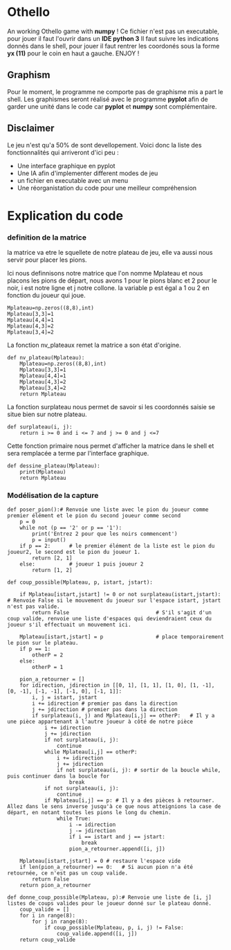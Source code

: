 # Othello 
An working Othello game with __numpy__ !
Ce fichier n'est pas un executable, pour jouer il faut l'ouvrir dans un __IDE python 3__
Il faut suivre les indications donnés dans le shell, pour jouer il faut rentrer les coordonés sous la forme __yx (11)__ pour le coin en haut a gauche.
ENJOY !

## Graphism
Pour le moment, le programme ne comporte pas de graphisme mis a part le shell. Les graphismes seront réalisé avec le programme __pyplot__ afin de garder une unité dans le code car __pyplot__ et __numpy__ sont complémentaire.

## Disclaimer
Le jeu n'est qu'a 50% de sont devellopement. Voici donc la liste des fonctionnalités qui arriveront d'ici peu :
- Une interface graphique en pyplot
- Une IA afin d'implementer different modes de jeu
- un fichier en executable avec un menu 
- Une réorganistation du code pour une meilleur compréhension

# Explication du code

### definition de la matrice
la matrice va etre le squellete de notre plateau de jeu, elle va aussi nous servir pour placer les pions.  

Ici nous definnisons notre matrice que l'on nomme Mplateau et nous placons les pions de départ, nous avons 1 pour le pions blanc et 2 pour le noir, i est notre ligne et j notre collone. la variable p est égal a 1 ou 2 en fonction du joueur qui joue.  
```
Mplateau=np.zeros((8,8),int)  
Mplateau[3,3]=1  
Mplateau[4,4]=1   
Mplateau[4,3]=2   
Mplateau[3,4]=2
```   

La fonction nv_plateaux remet la matrice a son état d'origine.  
```
def nv_plateau(Mplateau):   
    Mplateau=np.zeros((8,8),int)  
    Mplateau[3,3]=1   
    Mplateau[4,4]=1  
    Mplateau[4,3]=2   
    Mplateau[3,4]=2  
    return Mplateau
```  


La fonction surplateau nous permet de savoir si les coordonnés saisie se situe bien sur notre plateau.  
```
def surplateau(i, j):  
    return i >= 0 and i <= 7 and j >= 0 and j <=7
```  
    
Cette fonction primaire nous permet d'afficher la matrice dans le shell et sera remplacée a terme par l'interface graphique.  
```
def dessine_plateau(Mplateau):
    print(Mplateau) 
    return Mplateau  
```  
### Modélisation de la capture

```
def poser_pion():# Renvoie une liste avec le pion du joueur comme premier élément et le pion du second joueur comme second
    p = 0
    while not (p == '2' or p == '1'):
        print('Entrez 2 pour que les noirs commencent')
        p = input()
    if p == 2:      # le premier élément de la liste est le pion du joueur2, le second est le pion du joueur 1.
        return [2, 1]
    else:           # joueur 1 puis joueur 2 
        return [1, 2]
```  

```
def coup_possible(Mplateau, p, istart, jstart):
    
    if Mplateau[istart,jstart] != 0 or not surplateau(istart,jstart): # Renvoie False si le mouvement du joueur sur l'espace istart, jstart n'est pas valide.
        return False                            # S'il s'agit d'un coup valide, renvoie une liste d'espaces qui deviendraient ceux du joueur s'il effectuait un mouvement ici.
        
    Mplateau[istart,jstart] = p                 # place temporairement le pion sur le plateau.
    if p == 1:
        otherP = 2
    else:
        otherP = 1
``` 

```
    pion_a_retourner = []
    for idirection, jdirection in [[0, 1], [1, 1], [1, 0], [1, -1], [0, -1], [-1, -1], [-1, 0], [-1, 1]]:
        i, j = istart, jstart
        i += idirection # premier pas dans la direction
        j += jdirection # premier pas dans la direction
        if surplateau(i, j) and Mplateau[i,j] == otherP:   # Il y a une pièce appartenant à l'autre joueur à côté de notre pièce
            i += idirection
            j += jdirection
            if not surplateau(i, j):
                continue
            while Mplateau[i,j] == otherP:
                i += idirection
                j += jdirection
                if not surplateau(i, j): # sortir de la boucle while, puis continuer dans la boucle for
                    break
            if not surplateau(i, j):
                continue
            if Mplateau[i,j] == p: # Il y a des pièces à retourner. Allez dans le sens inverse jusqu'à ce que nous atteignions la case de départ, en notant toutes les pions le long du chemin.
                while True:
                    i -= idirection
                    j -= jdirection
                    if i == istart and j == jstart:
                        break
                    pion_a_retourner.append([i, j])
                    
    Mplateau[istart,jstart] = 0 # restaure l'espace vide
    if len(pion_a_retourner) == 0:   # Si aucun pion n'a été retournée, ce n'est pas un coup valide.
        return False
    return pion_a_retourner
```  

```
def donne_coup_possible(Mplateau, p):# Renvoie une liste de [i, j] listes de coups valides pour le joueur donné sur le plateau donné.
    coup_valide = []
    for i in range(8):
        for j in range(8):
            if coup_possible(Mplateau, p, i, j) != False:
                coup_valide.append([i, j])
    return coup_valide
```


